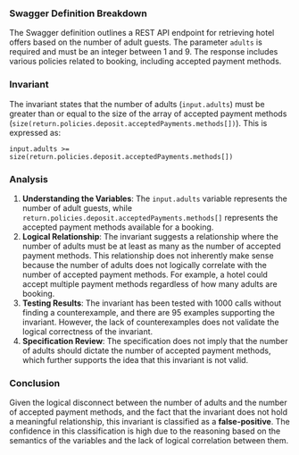 ### Swagger Definition Breakdown
The Swagger definition outlines a REST API endpoint for retrieving hotel offers based on the number of adult guests. The parameter `adults` is required and must be an integer between 1 and 9. The response includes various policies related to booking, including accepted payment methods.

### Invariant
The invariant states that the number of adults (`input.adults`) must be greater than or equal to the size of the array of accepted payment methods (`size(return.policies.deposit.acceptedPayments.methods[])`). This is expressed as: 

`input.adults >= size(return.policies.deposit.acceptedPayments.methods[])`

### Analysis
1. **Understanding the Variables**: The `input.adults` variable represents the number of adult guests, while `return.policies.deposit.acceptedPayments.methods[]` represents the accepted payment methods available for a booking. 
2. **Logical Relationship**: The invariant suggests a relationship where the number of adults must be at least as many as the number of accepted payment methods. This relationship does not inherently make sense because the number of adults does not logically correlate with the number of accepted payment methods. For example, a hotel could accept multiple payment methods regardless of how many adults are booking. 
3. **Testing Results**: The invariant has been tested with 1000 calls without finding a counterexample, and there are 95 examples supporting the invariant. However, the lack of counterexamples does not validate the logical correctness of the invariant. 
4. **Specification Review**: The specification does not imply that the number of adults should dictate the number of accepted payment methods, which further supports the idea that this invariant is not valid. 

### Conclusion
Given the logical disconnect between the number of adults and the number of accepted payment methods, and the fact that the invariant does not hold a meaningful relationship, this invariant is classified as a **false-positive**. The confidence in this classification is high due to the reasoning based on the semantics of the variables and the lack of logical correlation between them.
